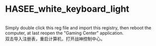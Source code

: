 # HASEE_white_keyboard_light
<br>Simply double click this reg file and import this registry, then reboot the computer, at last reopen the "Gaming Center" application.
<br>双击导入注册表，重启计算机，打开战神控制中心。
